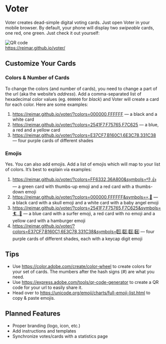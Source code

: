 # Voter

Voter creates dead-simple digital voting cards. Just open Voter in your mobile browser. By default, your phone will display two _swipeable_ cards, one red, one green. Just check it out yourself:

![QR code](https://reimar.github.io/voter/assets/qr-code.svg)<br />
https://reimar.github.io/voter/

## Customize Your Cards

### Colors & Number of Cards

To change the colors (and number of cards), you need to change a part of the url (aka the website’s _address_). Add a comma-separated list of hexadecimal color values (eg. `000000` for _black_) and Voter will create a card for each color. Here are some examples:

1. https://reimar.github.io/voter/?colors=000000,FFFFFF — a black and a white card
2. https://reimar.github.io/voter/?colors=2541F7,F75765,F7C625 — a blue, a red and a yellow card
3. https://reimar.github.io/voter/?colors=E37CF7,B160C1,6E3C78,331C38 — four purple cards of different shades

### Emojis

Yes. You can also add emojis. Add a list of emojis which will map to your list of colors. It’s best to explain via examples:

1. https://reimar.github.io/voter/?colors=FF6332,36A800&symbols=👎,👍 — a green card with thumbs-up emoji and a red card with a thumbs-down emoji
2. https://reimar.github.io/voter/?colors=000000,FFFFFF&symbols=💀,👼 — a black card with a skull emoji and a white card with a baby angel emoji
3. https://reimar.github.io/voter/?colors=2541F7,F75765,F7C625&symbols=🏄,,🍔 — a blue card with a surfer emoji, a red card with no emoji and a yellow card with a hamburger emoji
4. https://reimar.github.io/voter/?colors=E37CF7,B160C1,6E3C78,331C38&symbols=1️⃣,2️⃣,3️⃣,4️⃣ — four purple cards of different shades, each with a keycap digit emoji

## Tips

- Use https://color.adobe.com/create/color-wheel to create colors for your set of cards. The mumbers after the hash signs (_#_) are what you need.
- Use https://express.adobe.com/tools/qr-code-generator to create a QR code for your url to easily share it.
- Head over to https://unicode.org/emoji/charts/full-emoji-list.html to copy & paste emojis.

## Planned Features

- Proper branding (logo, icon, etc.)
- Add instructions and templates
- Synchronize votes/cards with a statistics page

